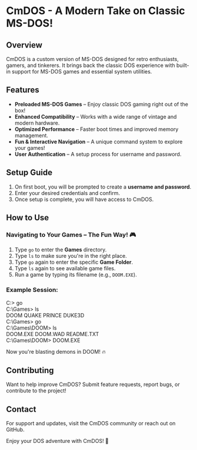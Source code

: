 # CmDOS - A Modern Take on Classic MS-DOS!

## Overview
CmDOS is a custom version of MS-DOS designed for retro enthusiasts, gamers, and tinkerers. It brings back the classic DOS experience with built-in support for MS-DOS games and essential system utilities.

## Features
- **Preloaded MS-DOS Games** – Enjoy classic DOS gaming right out of the box!
- **Enhanced Compatibility** – Works with a wide range of vintage and modern hardware.
- **Optimized Performance** – Faster boot times and improved memory management.
- **Fun & Interactive Navigation** – A unique command system to explore your games!
- **User Authentication** – A setup process for username and password.

## Setup Guide
1. On first boot, you will be prompted to create a **username and password**.
2. Enter your desired credentials and confirm.
3. Once setup is complete, you will have access to CmDOS.

## How to Use
### Navigating to Your Games – The Fun Way! 🎮
1. Type `go` to enter the **Games** directory.
2. Type `ls` to make sure you're in the right place.
3. Type `go` again to enter the specific **Game Folder**.
4. Type `ls` again to see available game files.
5. Run a game by typing its filename (e.g., `DOOM.EXE`).

### Example Session:
C:\> go  
C:\Games> ls  
DOOM  QUAKE  PRINCE  DUKE3D  
C:\Games> go  
C:\Games\DOOM> ls  
DOOM.EXE  DOOM.WAD  README.TXT  
C:\Games\DOOM> DOOM.EXE  

Now you're blasting demons in DOOM! 🔥

## Contributing
Want to help improve CmDOS? Submit feature requests, report bugs, or contribute to the project!

## Contact
For support and updates, visit the CmDOS community or reach out on GitHub.

Enjoy your DOS adventure with CmDOS! 🚀

